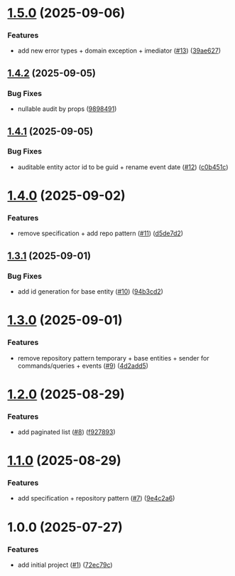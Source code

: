 # [1.5.0](https://github.com/gabbium/dotnet-cleanarch/compare/v1.4.2...v1.5.0) (2025-09-06)


### Features

* add new error types + domain exception + imediator ([#13](https://github.com/gabbium/dotnet-cleanarch/issues/13)) ([39ae627](https://github.com/gabbium/dotnet-cleanarch/commit/39ae6274b98015992888a09bf4d0d4afbc30ec4f))

## [1.4.2](https://github.com/gabbium/dotnet-cleanarch/compare/v1.4.1...v1.4.2) (2025-09-05)


### Bug Fixes

* nullable audit by props ([9898491](https://github.com/gabbium/dotnet-cleanarch/commit/98984918d3579f2cf3dc7a5b36d362abc6314bde))

## [1.4.1](https://github.com/gabbium/dotnet-cleanarch/compare/v1.4.0...v1.4.1) (2025-09-05)


### Bug Fixes

* auditable entity actor id to be guid + rename event date ([#12](https://github.com/gabbium/dotnet-cleanarch/issues/12)) ([c0b451c](https://github.com/gabbium/dotnet-cleanarch/commit/c0b451c91e1efdf5ecd0e68fc86891af2aa706de))

# [1.4.0](https://github.com/gabbium/dotnet-cleanarch/compare/v1.3.1...v1.4.0) (2025-09-02)


### Features

* remove specification + add repo pattern ([#11](https://github.com/gabbium/dotnet-cleanarch/issues/11)) ([d5de7d2](https://github.com/gabbium/dotnet-cleanarch/commit/d5de7d291761e2e62deb1b10325f2071739c233d))

## [1.3.1](https://github.com/gabbium/dotnet-cleanarch/compare/v1.3.0...v1.3.1) (2025-09-01)


### Bug Fixes

* add id generation for base entity ([#10](https://github.com/gabbium/dotnet-cleanarch/issues/10)) ([94b3cd2](https://github.com/gabbium/dotnet-cleanarch/commit/94b3cd2b5955ce9c4afbf7a9b4ee70df903e9d6d))

# [1.3.0](https://github.com/gabbium/dotnet-cleanarch/compare/v1.2.0...v1.3.0) (2025-09-01)


### Features

* remove repository pattern temporary + base entities + sender for commands/queries + events ([#9](https://github.com/gabbium/dotnet-cleanarch/issues/9)) ([4d2add5](https://github.com/gabbium/dotnet-cleanarch/commit/4d2add59274b48b0e5183469a450ea4c9eb0fa8b))

# [1.2.0](https://github.com/gabbium/dotnet-cleanarch/compare/v1.1.0...v1.2.0) (2025-08-29)


### Features

* add paginated list ([#8](https://github.com/gabbium/dotnet-cleanarch/issues/8)) ([f927893](https://github.com/gabbium/dotnet-cleanarch/commit/f927893bb81d8aa1cc7f489825c55dbc430915e8))

# [1.1.0](https://github.com/gabbium/dotnet-cleanarch/compare/v1.0.0...v1.1.0) (2025-08-29)


### Features

* add specification + repository pattern ([#7](https://github.com/gabbium/dotnet-cleanarch/issues/7)) ([9e4c2a6](https://github.com/gabbium/dotnet-cleanarch/commit/9e4c2a6957a33a71da6a95e67bd28606173c5871))

# 1.0.0 (2025-07-27)


### Features

* add initial project ([#1](https://github.com/gabbium/dotnet-cleanarch/issues/1)) ([72ec79c](https://github.com/gabbium/dotnet-cleanarch/commit/72ec79cc0d2b9c7c6aca217979fb1fcf0d3d41f3))
